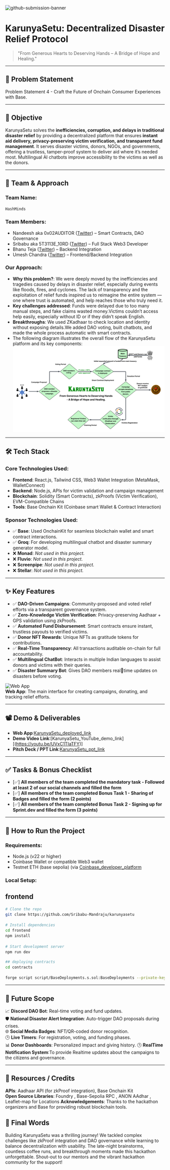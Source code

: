 ![github-submission-banner](https://github.com/user-attachments/assets/a1493b84-e4e2-456e-a791-ce35ee2bcf2f)

# KarunyaSetu: Decentralized Disaster Relief Protocol

> "From Generous Hearts to Deserving Hands – A Bridge of Hope and Healing."

---

## 📌 Problem Statement

Problem Statement 4 - Craft the Future of Onchain Consumer Experiences with Base.


---

## 🎯 Objective

KarunyaSetu solves the **inefficiencies, corruption, and delays in traditional disaster relief** by providing a decentralized platform that ensures **instant aid delivery, privacy-preserving victim verification, and transparent fund management**. It serves disaster victims, donors, NGOs, and governments, offering a trustless, tamper-proof system to deliver aid where it’s needed most. Multilingual AI chatbots improve accessibility to the victims as well as the donors.

---

## 🧠 Team & Approach

### Team Name:  
`HashMinds`

### Team Members:  
- Nandeesh aka 0x02AUDITOR ([Twitter](https://x.com/0x02Auditor)) – Smart Contracts, DAO Governance  
- Sribabu aka 5T3113E_10RD ([Twitter](https://x.com/5R1B4BU)) – Full Stack Web3 Developer
- Bhanu Teja ([Twitter](https://x.com/BhanuTe56789860)) – Backend Integration
- Umesh Chandra ([Twitter](https://x.com/0x_u1a01)) – Frontend/Backend Integration

### Our Approach:  
- **Why this problem?**: We were deeply moved by the inefficiencies and tragedies caused by delays in disaster relief, especially during events like floods, fires, and cyclones. The lack of transparency and the exploitation of relief funds inspired us to reimagine the entire system — one where trust is automated, and help reaches those who truly need it.  
- **Key challenges addressed**: Funds were delayed due to too many manual steps, and fake claims wasted money.Victims couldn’t access help easily, especially without ID or if they didn’t speak English. 
- **Breakthroughs**: We used ZKadhaar to check location and identity without exposing details.We added DAO voting, built chatbots, and made the whole process automatic with smart contracts.
- The following diagram illustrates the overall flow of the KarunyaSetu platform and its key components:
![Project Flow](https://raw.githubusercontent.com/Sribabu-Mandraju/aidChain_frontend/d3fa2957c4aecfecb536228c9a54da1164029fdf/src/assets/KarunyaSetuFlow.png)

---

## 🛠️ Tech Stack

### Core Technologies Used:
- **Frontend**: React.js, Tailwind CSS, Web3 Wallet Integration (MetaMask, WalletConnect)  
- **Backend**: Node.js, APIs for victim validation and campaign management  
- **Blockchain**: Solidity (Smart Contracts), zkProofs (Victim Verification), EVM-Compatible Chains  
- **Tools**: Base Onchain Kit (Coinbase smart Wallet & Contract Interaction)
  
### Sponsor Technologies Used:

- ✅ **Base**: Used OnchainKit for seamless blockchain wallet and smart contract interactions.  
- ✅ **Groq**: For developing multilingual chatbot and disaster summary generator model.  
- ❌ **Monad**: _Not used in this project._  
- ❌ **Fluvio**: _Not used in this project._  
- ❌ **Screenpipe**: _Not used in this project._  
- ❌ **Stellar**: _Not used in this project._

---

## ✨ Key Features

- ✅ **DAO-Driven Campaigns**: Community-proposed and voted relief efforts via a transparent governance system.  
- ✅ **Zero-Knowledge Victim Verification**: Privacy-preserving Aadhaar + GPS validation using zkProofs.  
- ✅ **Automated Fund Disbursement**: Smart contracts ensure instant, trustless payouts to verified victims.  
- ✅ **Donor NFT Rewards**: Unique NFTs as gratitude tokens for contributions.  
- ✅ **Real-Time Transparency**: All transactions auditable on-chain for full accountability.
- ✅ **Multilingual ChatBot**: Interacts in multiple Indian languages to assist donors and victims with their queries.
- ✅ **Disaster Summary Bot**: Gives DAO members realtime updates on disasters before voting.

![Web App](https://github.com/user-attachments/assets/cc717ce9-ea7d-4ed2-beee-2f8f1dc6e6b4)  
**Web App**: The main interface for creating campaigns, donating, and tracking relief efforts.

---

## 📽️ Demo & Deliverables

- **Web App**:[KarunyaSetu_deployed_link](https://karunyasethu.vercel.app)
- **Demo Video Link**:[KarunyaSetu_YouTube_demo_link] [(https://youtu.be/UVxC1TIaTFY)]  
- **Pitch Deck / PPT Link**:[KarunyaSetu_ppt_link](https://drive.google.com/file/d/1oBI9Fs8TxOXX8YpEbhgBDwSWO6COOyAU/view?usp=sharing)


---

## ✅ Tasks & Bonus Checklist

- [✅] **All members of the team completed the mandatory task - Followed at least 2 of our social channels and filled the form**  
- [✅] **All members of the team completed Bonus Task 1 - Sharing of Badges and filled the form (2 points)**  
- [✅] **All members of the team completed Bonus Task 2 - Signing up for Sprint.dev and filled the form (3 points)**  

---

## 🧪 How to Run the Project

### Requirements:
- Node.js (v22 or higher)
- Coinbase Wallet or compatible Web3 wallet
- Testnet  ETH (base sepolia) (via [Coinbase_developer_platform](https://portal.cdp.coinbase.com/products/faucet)

### Local Setup:
## frontend
```bash
# Clone the repo
git clone https://github.com/Sribabu-Mandraju/karunyasetu

# Install dependencies
cd frontend
npm install

# Start development server
npm run dev

```

```bash
## deploying contracts
cd contracts

forge script script/BaseDeployments.s.sol:BaseDeployments --private-key $your-private-key --rpc-url $rpc-url --broadcast -vvvvv
```

---

## 🦠 Future Scope

📈 **Discord DAO Bot**: Real-time voting and fund updates.  
🛡️ **National Disaster Alert Integration**: Auto-trigger DAO proposals during crises.  
🌐 **Social Media Badges**: NFT/QR-coded donor recognition.  
🕒 **Live Timers**: For registration, voting, and funding phases.  
📊 **Donor Dashboards**: Personalized impact and giving history.
🕒 **RealTime Notification System**:To provide Realtime updates about the campaigns to the citizens and governance.

---

## 📌 Resources / Credits

**APIs**: Aadhaar API (for zkProof integration), Base Onchain Kit  
**Open Source Libraries**: Foundry , Base-Sepolia RPC , ANON AAdhar , Leaflet-map for Locations
**Acknowledgements**: Thanks to the hackathon organizers and Base for providing robust blockchain tools.

## 🏁 Final Words

Building KarunyaSetu was a thrilling journey! We tackled complex challenges like zkProof integration and DAO governance while learning to balance decentralization with usability. The late-night brainstorms, countless coffee runs, and breakthrough moments made this hackathon unforgettable. Shout-out to our mentors and the vibrant hackathon community for the support!

